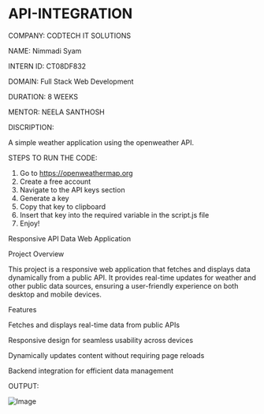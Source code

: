 # API-INTEGRATION
COMPANY: CODTECH IT SOLUTIONS

NAME: Nimmadi Syam

INTERN ID: CT08DF832

DOMAIN: Full Stack Web Development

DURATION: 8 WEEKS

MENTOR: NEELA SANTHOSH

DISCRIPTION: 

A simple weather application using the openweather API.

STEPS TO RUN THE CODE: 
1. Go to https://openweathermap.org
2. Create a free account
3. Navigate to the API keys section
4. Generate a key
5. Copy that key to clipboard
6. Insert that key into the required variable in the script.js file
7. Enjoy!

Responsive API Data Web Application

Project Overview

This project is a responsive web application that fetches and displays data dynamically from a public API. It provides real-time updates for weather and other public data sources, ensuring a user-friendly experience on both desktop and mobile devices.

Features

Fetches and displays real-time data from public APIs

Responsive design for seamless usability across devices

Dynamically updates content without requiring page reloads

Backend integration for efficient data management

OUTPUT:

![Image](https://github.com/user-attachments/assets/a2fddf76-73a1-465c-8f26-11a74bf83886)



